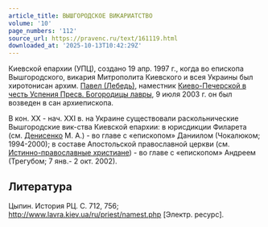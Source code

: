 ```yaml
---
article_title: ВЫШГОРОДСКОЕ ВИКАРИАТСТВО
volume: '10'
page_numbers: '112'
source_url: https://pravenc.ru/text/161119.html
downloaded_at: '2025-10-13T10:42:29Z'
---
```


Киевской епархии (УПЦ), создано 19 апр. 1997 г., когда во епископа Вышгородского, викария Митрополита Киевского и всея Украины был хиротонисан архим. [Павел (Лебедь)](<https://pravenc.ru/text/Павел (Лебедь).html>), наместник [Киево-Печерской в честь Успения Пресв. Богородицы лавры](<https://pravenc.ru/text/Киево-Печерской в честь Успения Пресв  Богородицы лавры.html>), 9 июля 2003 г. он был возведен в сан архиепископа.

В кон. XX - нач. XXI в. на Украине существовали раскольнические Вышгородские вик-ства Киевской епархии: в юрисдикции Филарета (см. [Денисенко](https://pravenc.ru/text/Денисенко.html) М. А.) - во главе с «епископом» Даниилом (Чокалюком; 1994-2000); в составе Апостольской православной церкви (см. [Истинно-православные христиане](<https://pravenc.ru/text/Истинно-православные христиане.html>)) - во главе с «епископом» Андреем (Трегубом; 7 янв.- 2 окт. 2002).

## Литература

Цыпин. История РЦ. С. 712, 756; http://www.lavra.kiev.ua/ru/priest/namest.php [Электр. ресурс].

